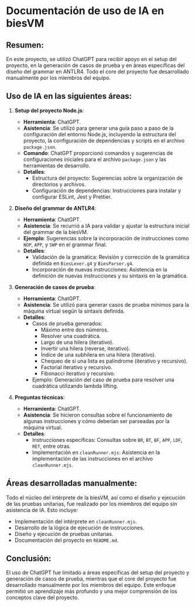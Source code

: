 # Documentación de uso de IA en biesVM

## Resumen:
En este proyecto, se utilizó ChatGPT para recibir apoyo en el setup del proyecto, en la generación de casos de prueba y en áreas específicas del diseño del grammar en ANTLR4. Todo el core del proyecto fue desarrollado manualmente por los miembros del equipo.

## Uso de IA en las siguientes áreas:

1. **Setup del proyecto Node.js**:
   - **Herramienta**: ChatGPT.
   - **Asistencia**: Se utilizó para generar una guía paso a paso de la configuración del entorno Node.js, incluyendo la estructura del proyecto, la configuración de dependencias y scripts en el archivo `package.json`.
   - **Comando**: ChatGPT proporcionó comandos y sugerencias de configuraciones iniciales para el archivo `package.json` y las herramientas de desarrollo.
   - **Detalles**:
     - Estructura del proyecto: Sugerencias sobre la organización de directorios y archivos.
     - Configuración de dependencias: Instrucciones para instalar y configurar ESLint, Jest y Prettier.

2. **Diseño del grammar de ANTLR4**:
   - **Herramienta**: ChatGPT.
   - **Asistencia**: Se recurrió a IA para validar y ajustar la estructura inicial del grammar de la biesVM.
   - **Ejemplo**: Sugerencias sobre la incorporación de instrucciones como `NOP`, `APP`, y `SWP` en el grammar final.
   - **Detalles**:
     - Validación de la gramática: Revisión y corrección de la gramática definida en `BiesLexer.g4` y `BiesParser.g4`.
     - Incorporación de nuevas instrucciones: Asistencia en la definición de nuevas instrucciones y su sintaxis en la gramática.

3. **Generación de casos de prueba**:
   - **Herramienta**: ChatGPT.
   - **Asistencia**: Se utilizó para generar casos de prueba mínimos para la máquina virtual según la sintaxis definida.
   - **Detalles**:
     - Casos de prueba generados:
       - Máximo entre dos números.
       - Resolver una cuadrática.
       - Largo de una hilera (iterativo).
       - Invertir una hilera (reverse, iterativo).
       - Índice de una subhilera en una hilera (iterativo).
       - Chequeo de si una lista es palíndrome (iterativo y recursivo).
       - Factorial iterativo y recursivo.
       - Fibonacci iterativo y recursivo.
     - Ejemplo: Generación del caso de prueba para resolver una cuadrática utilizando lambda lifting.

4. **Preguntas técnicas**:
   - **Herramienta**: ChatGPT.
   - **Asistencia**: Se hicieron consultas sobre el funcionamiento de algunas instrucciones y cómo deberían ser parseadas por la máquina virtual.
   - **Detalles**:
     - Instrucciones específicas: Consultas sobre `BR`, `BT`, `BF`, `APP`, `LDF`, `RET`, entre otras.
     - Implementación en `cleanRunner.mjs`: Asistencia en la implementación de las instrucciones en el archivo `cleanRunner.mjs`.

## Áreas desarrolladas manualmente:
Todo el núcleo del intérprete de la biesVM, así como el diseño y ejecución de las pruebas unitarias, fue realizado por los miembros del equipo sin asistencia de IA. Esto incluye:

- Implementación del intérprete en `cleanRunner.mjs`.
- Desarrollo de la lógica de ejecución de instrucciones.
- Diseño y ejecución de pruebas unitarias.
- Documentación del proyecto en `README.md`.

## Conclusión:
El uso de ChatGPT fue limitado a áreas específicas del setup del proyecto y generación de casos de prueba, mientras que el core del proyecto fue desarrollado manualmente por los miembros del equipo. Este enfoque permitió un aprendizaje más profundo y una mejor comprensión de los conceptos clave del proyecto.
